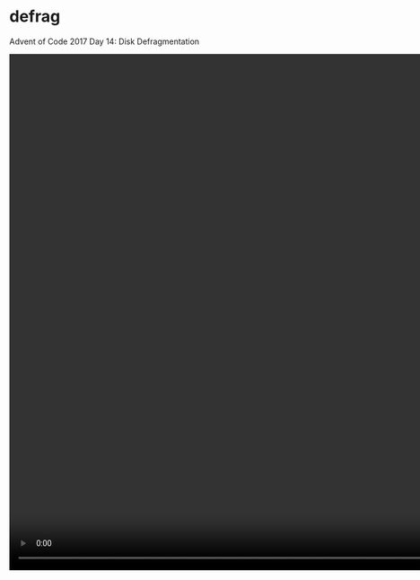 # defrag
Advent of Code 2017 Day 14: Disk Defragmentation

<video src="defrag.mov" width="920" height="920" controls preload></video>
